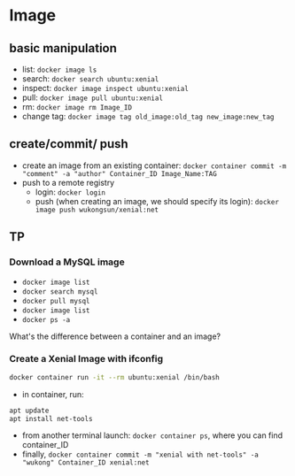 # Image

## basic manipulation
- list: `docker image ls` 
- search: `docker search ubuntu:xenial`
- inspect: `docker image inspect ubuntu:xenial`
- pull: `docker image pull ubuntu:xenial`
- rm: `docker image rm Image_ID`
- change tag: `docker image tag old_image:old_tag new_image:new_tag`

## create/commit/ push
- create an image from an existing container: `docker container commit -m "comment" -a "author" Container_ID Image_Name:TAG`
- push to a remote registry
  - login: `docker login`
  - push (when creating an image, we should specify its login): `docker image push wukongsun/xenial:net`

## TP
### Download a MySQL image
- `docker image list`
- `docker search mysql`
- `docker pull mysql`
- `docker image list`
- `docker ps -a`

What's the difference between a container and an image? 

### Create a Xenial Image with ifconfig
```bash
docker container run -it --rm ubuntu:xenial /bin/bash
```
- in container, run:
```bash
apt update
apt install net-tools
```
- from another terminal launch: `docker container ps`, where you can find container_ID
- finally, `docker container commit -m "xenial with net-tools" -a "wukong" Container_ID xenial:net`
